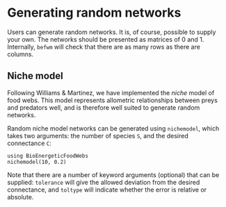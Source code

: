 # Generating random networks

Users can generate random networks. It is, of course, possible to supply your
own. The networks should be presented as matrices of 0 and 1. Internally,
`befwm` will check that there are as many rows as there are columns.

## Niche model

Following Williams & Martinez, we have implemented the *niche* model of
food webs. This model represents allometric relationships between preys and
predators well, and is therefore well suited to generate random networks.

Random niche model networks can be generated using `nichemodel`, which takes
two arguments: the number of species `S`, and the desired connectance `C`:

~~~@example
using BioEnergeticFoodWebs
nichemodel(10, 0.2)
~~~

Note that there are a number of keyword arguments (optional) that can be
supplied: `tolerance` will give the allowed deviation from the desired
connectance, and `toltype` will indicate whether the error is relative
or absolute.
